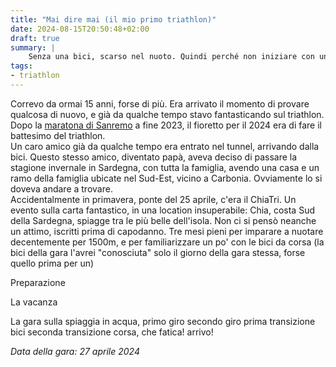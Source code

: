 ```yaml
---
title: "Mai dire mai (il mio primo triathlon)"
date: 2024-08-15T20:50:48+02:00
draft: true
summary: |
    Senza una bici, scarso nel nuoto. Quindi perché non iniziare con un Olimpico? Molti mi hanno dato del pazzo (giustamente)...
tags:
- triathlon
---
```


Correvo da ormai 15 anni, forse di più. Era arrivato il momento di provare qualcosa di nuovo, e già da qualche tempo stavo fantasticando sul triathlon. Dopo la [maratona di Sanremo](/blog/perche-sanremo-e-sanremo) a fine 2023, il fioretto per il 2024 era di fare il battesimo del triathlon.  
Un caro amico già da qualche tempo era entrato nel tunnel, arrivando dalla bici. Questo stesso amico, diventato papà, aveva deciso di passare la stagione invernale in Sardegna, con tutta la famiglia, avendo una casa e un ramo della famiglia ubicate nel Sud-Est, vicino a Carbonia. Ovviamente lo si doveva andare a trovare.  
Accidentalmente in primavera, ponte del 25 aprile, c'era il ChiaTri. Un evento sulla carta fantastico, in una location insuperabile: Chia, costa Sud della Sardegna, spiagge tra le più belle dell'isola. Non ci si pensò neanche un attimo, iscritti prima di capodanno. Tre mesi pieni per imparare a nuotare decentemente per 1500m, e per familiarizzare un po' con le bici da corsa (la bici della gara l'avrei "conosciuta" solo il giorno della gara stessa, forse quello prima per un)

Preparazione

La vacanza

La gara
    sulla spiaggia
    in acqua, primo giro
    secondo giro
    prima transizione
    bici
    seconda transizione
    corsa, che fatica!
    arrivo!

_Data della gara: 27 aprile 2024_
